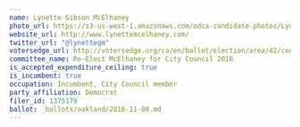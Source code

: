 ```yaml
---
name: Lynette Gibson McElhaney
photo_url: https://s3-us-west-1.amazonaws.com/odca-candidate-photos/Lynette-Gibson-McElhaney.png
website_url: http://www.lynettemcelhaney.com/
twitter_url: "@lynettegm"
votersedge_url: http://votersedge.org/ca/en/ballot/election/area/42/contests/contest/13236/candidate/130757?&county=Alameda%20County&election_authority_id=1
committee_name: Re-Elect McElhaney for City Council 2016
is_accepted_expenditure_ceiling: true
is_incumbent: true
occupation: Incumbent, City Council member
party_affiliation: Democrat
filer_id: 1375179
ballot: _ballots/oakland/2016-11-08.md
---
```

